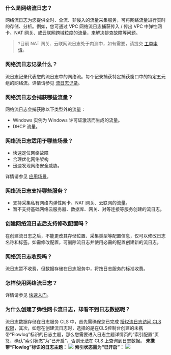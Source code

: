 ### 什么是网络流日志？
网络流日志为您提供全时、全流、非侵入的流量采集服务，可将网络流量进行实时的存储、分析。例如，您可通过 VPC 网络流日志捕获传入 / 传出 VPC 中弹性网卡、NAT 网关、或云联网跨域粒度的流量，来解决排查故障等问题。
>?目前 NAT 网关、云联网流日志处于内测中，如有需要，请提交 [工单申请](https://console.cloud.tencent.com/workorder/category)。

### 网络流日志记录什么？
流日志记录代表您的流日志中的网络流。每个记录捕获特定捕获窗口中的特定五元组的网络流。详情请参见 [流日志记录](https://cloud.tencent.com/document/product/682/18933#.E6.B5.81.E6.97.A5.E5.BF.97.E8.AE.B0.E5.BD.95)。

### 网络流日志会捕获哪些流量？
网络流日志会捕获除以下类型外的流量：
- Windows 实例为 Windows 许可证激活而生成的流量。
- DHCP 流量。

### 网络流日志适用于哪些场景？
- 快速定位网络故障
- 合理优化网络架构
- 迅速发现网络安全威胁。

详情请参见 [应用场景](https://cloud.tencent.com/document/product/682/18957)。

### 网络流日志支持哪些服务？
- 支持采集私有网络内弹性网卡、NAT 网关、云联网的流量。
- 暂不支持基础网络云服务器、数据库、网关、对等连接等服务创建的流日志。

### 创建网络流日志后支持修改配置吗？
在创建流日志之后，不能更改其存储位置、采集类型等配置信息，仅可以修改日志名称和标签。如需修改配置，可删除流日志并使用必需的配置创建新的流日志。

### 网络流日志收费吗？
流日志暂不收费，但数据存储在日志服务中，将按日志服务的标准收费。

### 怎样使用网络流日志？
详情请参见 [快速入门](https://cloud.tencent.com/document/product/682/18935)。

### 为什么创建了弹性网卡流日志，却看不到日志数据呢？
流日志数据存储在日志服务 CLS 中，首先需确保您已完成 [授权流日志访问 CLS 权限](https://cloud.tencent.com/document/product/682/63357)，其次，如您在创建流日志时，选择的是在CLS控制台创建的未携带“Flowlog”标识的日志主题，那么您需要进入日志主题详情页的“索引配置”页签，确认“索引状态”为“已开启”，否则无法在 CLS 上查询到日志数据。
**未携带“Flowlog”标识的日志主题：**
![](https://qcloudimg.tencent-cloud.cn/raw/37b923dc4e45a48c947e401ef60f621e.png)
**索引状态需为“已开启”：**
![](https://qcloudimg.tencent-cloud.cn/raw/4c091066645b9ff2977733e7e0b945f1.png)
